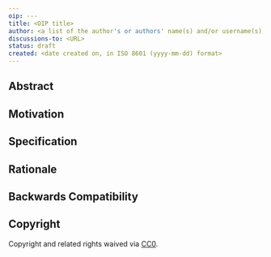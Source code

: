 ```yaml
---
oip: ---
title: <OIP title>
author: <a list of the author's or authors' name(s) and/or username(s), or name(s) and email(s), e.g. (use with the parentheses or triangular brackets): FirstName LastName (@GitHubUsername), FirstName LastName <foo@bar.com>, FirstName (@GitHubUsername) and GitHubUsername (@GitHubUsername)>
discussions-to: <URL>
status: draft
created: <date created on, in ISO 8601 (yyyy-mm-dd) format>
---
```

## Abstract

## Motivation

## Specification

## Rationale

## Backwards Compatibility

## Copyright
Copyright and related rights waived via [CC0](https://creativecommons.org/publicdomain/zero/1.0/).
